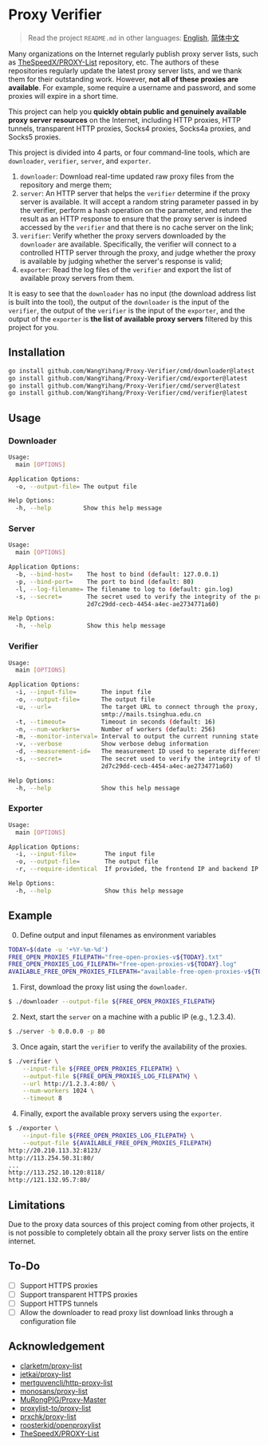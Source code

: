 # Proxy Verifier

> Read the project `README.md` in other languages: [English](README.en.md), [简体中文](README.zh.md)

Many organizations on the Internet regularly publish proxy server lists, such as [TheSpeedX/PROXY-List](https://github.com/TheSpeedX/PROXY-List) repository, etc. The authors of these repositories regularly update the latest proxy server lists, and we thank them for their outstanding work. However, **not all of these proxies are available**. For example, some require a username and password, and some proxies will expire in a short time.

This project can help you **quickly obtain public and genuinely available proxy server resources** on the Internet, including HTTP proxies, HTTP tunnels, transparent HTTP proxies, Socks4 proxies, Socks4a proxies, and Socks5 proxies.

This project is divided into 4 parts, or four command-line tools, which are `downloader`, `verifier`, `server`, and `exporter`.

1. `downloader`: Download real-time updated raw proxy files from the repository and merge them;
2. `server`: An HTTP server that helps the `verifier` determine if the proxy server is available. It will accept a random string parameter passed in by the verifier, perform a hash operation on the parameter, and return the result as an HTTP response to ensure that the proxy server is indeed accessed by the `verifier` and that there is no cache server on the link;
3. `verifier`: Verify whether the proxy servers downloaded by the `downloader` are available. Specifically, the verifier will connect to a controlled HTTP server through the proxy, and judge whether the proxy is available by judging whether the server's response is valid;
4. `exporter`: Read the log files of the `verifier` and export the list of available proxy servers from them.

It is easy to see that the `downloader` has no input (the download address list is built into the tool), the output of the `downloader` is the input of the `verifier`, the output of the `verifier` is the input of the `exporter`, and the output of the `exporter` is **the list of available proxy servers** filtered by this project for you.

## Installation

```bash
go install github.com/WangYihang/Proxy-Verifier/cmd/downloader@latest
go install github.com/WangYihang/Proxy-Verifier/cmd/exporter@latest
go install github.com/WangYihang/Proxy-Verifier/cmd/server@latest
go install github.com/WangYihang/Proxy-Verifier/cmd/verifier@latest
```

## Usage

### Downloader

```bash
Usage:
  main [OPTIONS]

Application Options:
  -o, --output-file= The output file

Help Options:
  -h, --help         Show this help message
```

### Server

```bash
Usage:
  main [OPTIONS]

Application Options:
  -b, --bind-host=    The host to bind (default: 127.0.0.1)
  -p, --bind-port=    The port to bind (default: 80)
  -l, --log-filename= The filename to log to (default: gin.log)
  -s, --secret=       The secret used to verify the integrity of the proxy (default:
                      2d7c29dd-cecb-4454-a4ec-ae2734771a60)

Help Options:
  -h, --help          Show this help message
```

### Verifier

```bash
Usage:
  main [OPTIONS]

Application Options:
  -i, --input-file=       The input file
  -o, --output-file=      The output file
  -u, --url=              The target URL to connect through the proxy, e.g., http://www.google.com,
                          smtp://mails.tsinghua.edu.cn
  -t, --timeout=          Timeout in seconds (default: 16)
  -n, --num-workers=      Number of workers (default: 256)
  -m, --monitor-interval= Interval to output the current running state (in seconds) (default: 1)
  -v, --verbose           Show verbose debug information
  -d, --measurement-id=   The measurement ID used to seperate different measurements in logs
  -s, --secret=           The secret used to verify the integrity of the proxy (default:
                          2d7c29dd-cecb-4454-a4ec-ae2734771a60)

Help Options:
  -h, --help              Show this help message
```

### Exporter

```bash
Usage:
  main [OPTIONS]

Application Options:
  -i, --input-file=        The input file
  -o, --output-file=       The output file
  -r, --require-identical  If provided, the frontend IP and backend IP are required to be identical

Help Options:
  -h, --help               Show this help message
```

## Example

0. Define output and input filenames as environment variables

```bash
TODAY=$(date -u '+%Y-%m-%d')
FREE_OPEN_PROXIES_FILEPATH="free-open-proxies-v${TODAY}.txt"
FREE_OPEN_PROXIES_LOG_FILEPATH="free-open-proxies-v${TODAY}.log"
AVAILABLE_FREE_OPEN_PROXIES_FILEPATH="available-free-open-proxies-v${TODAY}.txt"
```

1. First, download the proxy list using the `downloader`.

```bash
$ ./downloader --output-file ${FREE_OPEN_PROXIES_FILEPATH}
```

2. Next, start the `server` on a machine with a public IP (e.g., 1.2.3.4).

```bash
$ ./server -b 0.0.0.0 -p 80
```

3. Once again, start the `verifier` to verify the availability of the proxies.

```bash
$ ./verifier \
    --input-file ${FREE_OPEN_PROXIES_FILEPATH} \
    --output-file ${FREE_OPEN_PROXIES_LOG_FILEPATH} \
    --url http://1.2.3.4:80/ \
    --num-workers 1024 \
    --timeout 8
```

4. Finally, export the available proxy servers using the `exporter`.

```bash
$ ./exporter \
    --input-file ${FREE_OPEN_PROXIES_LOG_FILEPATH} \
    --output-file ${AVAILABLE_FREE_OPEN_PROXIES_FILEPATH}
http://20.210.113.32:8123/
http://113.254.50.31:80/
...
http://113.252.10.120:8118/
http://121.132.95.7:80/
```

## Limitations

Due to the proxy data sources of this project coming from other projects, it is not possible to completely obtain all the proxy server lists on the entire internet.

## To-Do

- [ ] Support HTTPS proxies
- [ ] Support transparent HTTPS proxies
- [ ] Support HTTPS tunnels
- [ ] Allow the downloader to read proxy list download links through a configuration file

## Acknowledgement

* [clarketm/proxy-list](https://github.com/clarketm/proxy-list)
* [jetkai/proxy-list](https://github.com/jetkai/proxy-list)
* [mertguvencli/http-proxy-list](https://github.com/mertguvencli/http-proxy-list)
* [monosans/proxy-list](https://github.com/monosans/proxy-list)
* [MuRongPIG/Proxy-Master](https://github.com/MuRongPIG/Proxy-Master)
* [proxylist-to/proxy-list](https://github.com/proxylist-to/proxy-list)
* [prxchk/proxy-list](https://github.com/prxchk/proxy-list)
* [roosterkid/openproxylist](https://github.com/roosterkid/openproxylist)
* [TheSpeedX/PROXY-List](https://github.com/TheSpeedX/PROXY-List)
